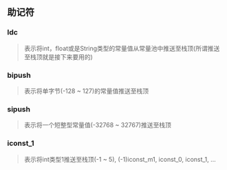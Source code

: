 ## 助记符

### ldc

> 表示将int，float或是String类型的常量值从常量池中推送至栈顶(所谓推送至栈顶就是接下来要用的)

### bipush

> 表示将单字节(-128 ~ 127)的常量值推送至栈顶

### sipush

> 表示将一个短整型常量值(-32768 ~ 32767)推送至栈顶

### iconst_1

> 表示将int类型1推送至栈顶(-1 ~ 5), (-1)iconst_m1, iconst_0, iconst_1, ...












